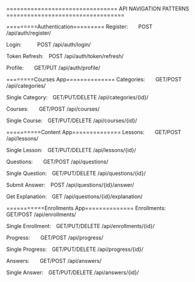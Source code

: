 ================================ API NAVIGATION PATTERNS ==================================

=========Authentication=========
Register:  POST /api/auth/register/

Login:   POST /api/auth/login/

Token Refresh: POST /api/auth/token/refresh/

Profile:  GET/PUT /api/auth/profile/


========Courses App==============
Categories:  GET/POST /api/categories/

Single Category: GET/PUT/DELETE /api/categories/{id}/

Courses:  GET/POST /api/courses/

Single Course: GET/PUT/DELETE /api/courses/{id}/


==========Content App==============
Lessons:  GET/POST /api/lessons/

Single Lesson: GET/PUT/DELETE /api/lessons/{id}/

Questions:  GET/POST /api/questions/

Single Question: GET/PUT/DELETE /api/questions/{id}/

Submit Answer: POST /api/questions/{id}/answer/

Get Explanation: GET /api/questions/{id}/explanation/


===========Enrollments App==============
Enrollments: GET/POST /api/enrollments/

Single Enrollment: GET/PUT/DELETE /api/enrollments/{id}/

Progress:  GET/POST /api/progress/

Single Progress: GET/PUT/DELETE /api/progress/{id}/

Answers:  GET/POST /api/answers/

Single Answer: GET/PUT/DELETE /api/answers/{id}/

